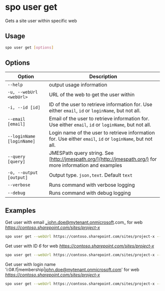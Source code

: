 # spo user get

Gets a site user within specific web

## Usage

```sh
spo user get [options]
```

## Options

Option|Description
------|-----------
`--help`|output usage information
`-u, --webUrl <webUrl>`|URL of the web to get the user within
`-i, --id [id]`|ID of the user to retrieve information for. Use either `email`, `id` or `loginName`, but not all.
`--email [email]`|Email of the user to retrieve information for. Use either `email`, `id` or `loginName`, but not all.
`--loginName [loginName]`|Login name of the user to retrieve information for. Use either `email`, `id` or `loginName`, but not all.
`--query [query]`|JMESPath query string. See [http://jmespath.org/](http://jmespath.org/) for more information and examples
`-o, --output [output]`|Output type. `json,text`. Default `text`
`--verbose`|Runs command with verbose logging
`--debug`|Runs command with debug logging

## Examples

Get user with email _john.doe@mytenant.onmicrosoft.com_ for web _https://contoso.sharepoint.com/sites/project-x_

```sh
spo user get --webUrl https://contoso.sharepoint.com/sites/project-x --email john.doe@mytenant.onmicrosoft.com
```

Get user with ID _6_ for web _https://contoso.sharepoint.com/sites/project-x_

```sh
spo user get --webUrl https://contoso.sharepoint.com/sites/project-x --id 6
```

Get user with login name 'i:0#.f|membership|john.doe@mytenant.onmicrosoft.com' for web _https://contoso.sharepoint.com/sites/project-x_

```sh
spo user get --webUrl https://contoso.sharepoint.com/sites/project-x --loginName "i:0#.f|membership|john.doe@mytenant.onmicrosoft.com"
```
